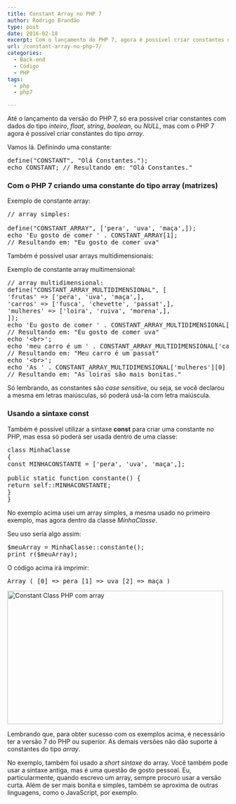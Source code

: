 ```yaml
---
title: Constant Array no PHP 7
author: Rodrigo Brandão
type: post
date: 2016-02-18
excerpt: Com o lançamento do PHP 7, agora é possível criar constantes do tipo array (vetor).
url: /constant-array-no-php-7/
categories:
  - Back-end
  - Código
  - PHP
tags:
  - php
  - php7

---
```

Até o lançamento da versão do PHP 7, só era possível criar constantes com dados do tipo _inteiro_, _float_, _string_, _boolean_, ou _NULL_, mas com o PHP 7 agora é possível criar constantes do tipo _array_.
  
<!--more-->

Vamos lá. Definindo uma constante:

<pre>define("CONSTANT", "Olá Constantes.");
echo CONSTANT; // Resultando em: "Olá Constantes."
</pre>

### Com o PHP 7 criando uma constante do tipo array (matrizes)

Exemplo de constante array:

<pre>// array simples:

define("CONSTANT_ARRAY", ['pera', 'uva', 'maça',]);
echo 'Eu gosto de comer ' . CONSTANT_ARRAY[1];
// Resultando em: "Eu gosto de comer uva"
</pre>

Também é possível usar arrays multidimensionais:

Exemplo de constante array multimensional:

<pre>// array multidimensional:
define("CONSTANT_ARRAY_MULTIDIMENSIONAL", [
'frutas' =&gt; ['pera', 'uva', 'maça',],
'carros' =&gt; ['fusca', 'chevette', 'passat',],
'mulheres' =&gt; ['loira', 'ruiva', 'morena',],
]);
echo 'Eu gosto de comer ' . CONSTANT_ARRAY_MULTIDIMENSIONAL['frutas'][1];
// Resultando em: "Eu gosto de comer uva"
echo '&lt;br&gt;';
echo 'meu carro é um ' . CONSTANT_ARRAY_MULTIDIMENSIONAL['carros'][2];
// Resultando em: "Meu carro é um passat"
echo '&lt;br&gt;';
echo 'As ' . CONSTANT_ARRAY_MULTIDIMENSIONAL['mulheres'][0] . 's são mais bonitas.';
// Resultando em: "As loiras são mais bonitas."
</pre>

Só lembrando, as constantes são _case sensitive_, ou seja, se você declarou a mesma em letras maiúsculas, só poderá usá-la com letra maiúscula.

### Usando a sintaxe **const**

Também é possível utilizar a sintaxe **const** para criar uma constante no PHP, mas essa só poderá ser usada dentro de uma classe:

<pre>class MinhaClasse
{
const MINHACONSTANTE = ['pera', 'uva', 'maça',];

public static function constante() {
return self::MINHACONSTANTE;
}
}
</pre>

No exemplo acima usei um array simples, a mesma usado no primeiro exemplo, mas agora dentro da classe _MinhaClasse_.

Seu uso seria algo assim:

<pre>$meuArray = MinhaClasse::constante();
print_r($meuArray);
</pre>

O código acima irá imprimir:

<pre>Array ( [0] =&gt; pera [1] =&gt; uva [2] =&gt; maça )</pre>

[<img class="alignnone size-full wp-image-52669" src="http://tableless.com.br/uploads/2016/01/Captura-de-tela-de-2016-01-02-16-17-16.png" alt="Constant Class PHP com array" width="491" height="303" />][1]

Lembrando que, para obter sucesso com os exemplos acima, é necessário ter a versão 7 do PHP ou superior. As demais versões não dão suporte á constantes do tipo _array_.

No exemplo, também foi usado a _short sintaxe_ do array. Você também pode usar a sintaxe antiga, mas é uma questão de gosto pessoal. Eu, particularmente, quando escrevo um array, sempre procuro usar a versão curta. Além de ser mais bonita e simples, também se aproxima de outras linguagens, como o JavaScript, por exemplo.

 [1]: http://tableless.com.br/uploads/2016/01/Captura-de-tela-de-2016-01-02-16-17-16.png